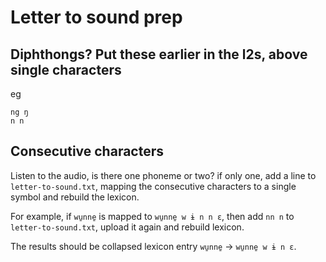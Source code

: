 
# Letter to sound prep

## Diphthongs? Put these earlier in the l2s, above single characters
eg 
```
ng ŋ
n n
```

## Consecutive characters
Listen to the audio, is there one phoneme or two? if only one, add a line to `letter-to-sound.txt`, mapping the consecutive characters to a single symbol and rebuild the lexicon. 

For example, if `wu̱nne̱` is mapped to `wu̱nne̱ w ɨ n n ɛ`, then add `nn n` to `letter-to-sound.txt`, upload it again and rebuild lexicon. 

The results should be collapsed lexicon entry `wu̱nne̱` -> `wu̱nne̱ w ɨ n ɛ`.
